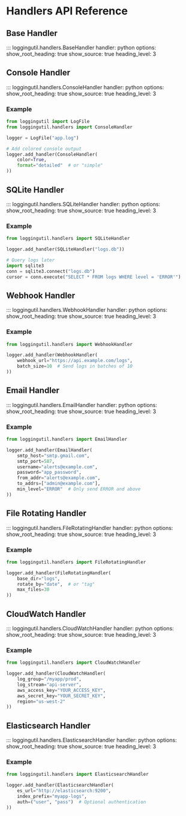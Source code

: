 # Handlers API Reference

## Base Handler

::: loggingutil.handlers.BaseHandler
    handler: python
    options:
      show_root_heading: true
      show_source: true
      heading_level: 3

## Console Handler

::: loggingutil.handlers.ConsoleHandler
    handler: python
    options:
      show_root_heading: true
      show_source: true
      heading_level: 3

### Example

```python
from loggingutil import LogFile
from loggingutil.handlers import ConsoleHandler

logger = LogFile("app.log")

# Add colored console output
logger.add_handler(ConsoleHandler(
    color=True,
    format="detailed"  # or "simple"
))
```

## SQLite Handler

::: loggingutil.handlers.SQLiteHandler
    handler: python
    options:
      show_root_heading: true
      show_source: true
      heading_level: 3

### Example

```python
from loggingutil.handlers import SQLiteHandler

logger.add_handler(SQLiteHandler("logs.db"))

# Query logs later
import sqlite3
conn = sqlite3.connect("logs.db")
cursor = conn.execute("SELECT * FROM logs WHERE level = 'ERROR'")
```

## Webhook Handler

::: loggingutil.handlers.WebhookHandler
    handler: python
    options:
      show_root_heading: true
      show_source: true
      heading_level: 3

### Example

```python
from loggingutil.handlers import WebhookHandler

logger.add_handler(WebhookHandler(
    webhook_url="https://api.example.com/logs",
    batch_size=10  # Send logs in batches of 10
))
```

## Email Handler

::: loggingutil.handlers.EmailHandler
    handler: python
    options:
      show_root_heading: true
      show_source: true
      heading_level: 3

### Example

```python
from loggingutil.handlers import EmailHandler

logger.add_handler(EmailHandler(
    smtp_host="smtp.gmail.com",
    smtp_port=587,
    username="alerts@example.com",
    password="app_password",
    from_addr="alerts@example.com",
    to_addrs=["admin@example.com"],
    min_level="ERROR"  # Only send ERROR and above
))
```

## File Rotating Handler

::: loggingutil.handlers.FileRotatingHandler
    handler: python
    options:
      show_root_heading: true
      show_source: true
      heading_level: 3

### Example

```python
from loggingutil.handlers import FileRotatingHandler

logger.add_handler(FileRotatingHandler(
    base_dir="logs",
    rotate_by="date",  # or "tag"
    max_files=30
))
```

## CloudWatch Handler

::: loggingutil.handlers.CloudWatchHandler
    handler: python
    options:
      show_root_heading: true
      show_source: true
      heading_level: 3

### Example

```python
from loggingutil.handlers import CloudWatchHandler

logger.add_handler(CloudWatchHandler(
    log_group="/myapp/prod",
    log_stream="api-server",
    aws_access_key="YOUR_ACCESS_KEY",
    aws_secret_key="YOUR_SECRET_KEY",
    region="us-west-2"
))
```

## Elasticsearch Handler

::: loggingutil.handlers.ElasticsearchHandler
    handler: python
    options:
      show_root_heading: true
      show_source: true
      heading_level: 3

### Example

```python
from loggingutil.handlers import ElasticsearchHandler

logger.add_handler(ElasticsearchHandler(
    es_url="http://elasticsearch:9200",
    index_prefix="myapp-logs",
    auth=("user", "pass")  # Optional authentication
))
``` 